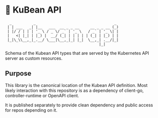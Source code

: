 # :seedling: KuBean API

```
  _          _                                    _ 
 | | ___   _| |__   ___  __ _ _ __     __ _ _ __ (_)
 | |/ / | | | '_ \ / _ \/ _` | '_ \   / _` | '_ \| |
 |   <| |_| | |_) |  __/ (_| | | | | | (_| | |_) | |
 |_|\_\\__,_|_.__/ \___|\__,_|_| |_|  \__,_| .__/|_|
                                           |_|      
```

Schema of the Kubean API types that are served by the Kubernetes API server as custom resources.

## Purpose

This library is the canonical location of the Kubean API definition. Most likely interaction with this repository is as a dependency of client-go, controller-runtime or OpenAPI client.

It is published separately to provide clean dependency and public access for repos depending on it.
